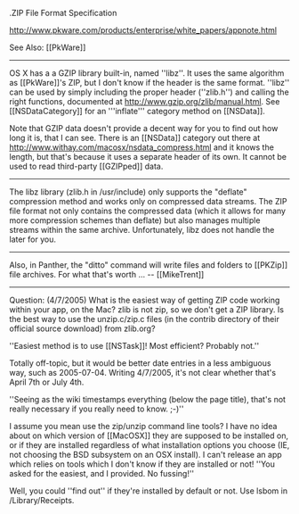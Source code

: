 .ZIP File Format Specification

http://www.pkware.com/products/enterprise/white_papers/appnote.html

See Also: [[PkWare]]

----

OS X has a a GZIP library built-in, named ''libz''. It uses the same algorithm as [[PkWare]]'s ZIP, but I don't know if the header is the same format. ''libz'' can be used by simply including the proper header (''zlib.h'') and calling the right functions, documented at http://www.gzip.org/zlib/manual.html. See [[NSDataCategory]] for an '''inflate''' category method on [[NSData]].

Note that GZIP data doesn't provide a decent way for you to find out how long it is, that I can see. There is an [[NSData]] category out there at http://www.withay.com/macosx/nsdata_compress.html and it knows the length, but that's because it uses a separate header of its own. It cannot be used to read third-party [[GZIPped]] data.

----

The libz library (zlib.h in /usr/include) only supports the "deflate" compression method and works only on compressed data streams. The ZIP file format not only contains the compressed data (which it allows for many more compression schemes than deflate) but also manages multiple streams within the same archive. Unfortunately, libz does not handle the later for you.

----

Also, in Panther, the "ditto" command will write files and folders to [[PKZip]] file archives. For what that's worth ... -- [[MikeTrent]]

----
Question: (4/7/2005) What is the easiest way of getting ZIP code working within your app, on the Mac? zlib is not zip, so we don't get a ZIP library. Is the best way to use the unzip.c/zip.c files (in the contrib directory of their official source download) from zlib.org?

''Easiest method is to use [[NSTask]]! Most efficient? Probably not.''

Totally off-topic, but it would be better date entries in a less ambiguous way, such as 2005-07-04. Writing 4/7/2005, it's not clear whether that's April 7th or July 4th.

''Seeing as the wiki timestamps everything (below the page title), that's not really necessary if you really need to know. ;-)''

I assume you mean use the zip/unzip command line tools? I have no idea about on which version of [[MacOSX]] they are supposed to be installed on, or if they are installed regardless of what installation options you choose (IE, not choosing the BSD subsystem on an OSX install). I can't release an app which relies on tools which I don't know if they are installed or not! ''You asked for the easiest, and I provided. No fussing!''

Well, you could ''find out'' if they're installed by default or not. Use lsbom in /Library/Receipts.